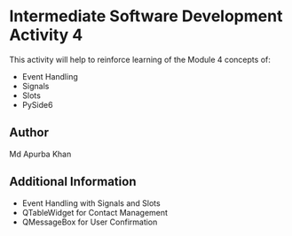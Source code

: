 # Intermediate Software Development Activity 4

This activity will help to reinforce learning of the Module 4 concepts of:

- Event Handling
- Signals
- Slots
- PySide6

## Author

Md Apurba Khan

## Additional Information

- Event Handling with Signals and Slots
- QTableWidget for Contact Management
- QMessageBox for User Confirmation